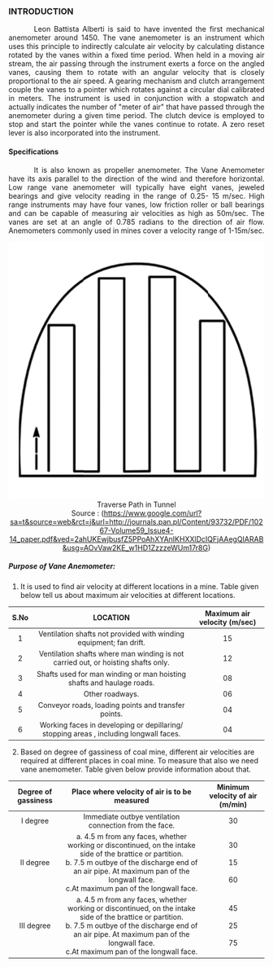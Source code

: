 ### INTRODUCTION<br>

<p style="text-indent:50px;text-align:justify;"> Leon Battista Alberti is said to have invented the first mechanical anemometer around 1450. The vane anemometer is an instrument which uses this principle to indirectly calculate air velocity by calculating distance rotated by the vanes within a fixed time period. When held in a moving air stream, the air passing through the instrument exerts a force on the angled vanes, causing them to rotate with an angular velocity that is closely proportional to the air speed. A gearing mechanism and clutch arrangement couple the vanes to a pointer which rotates against a circular dial calibrated in meters. The instrument is used in conjunction with a stopwatch and actually indicates the number of "meter of air" that have passed through the anemometer during a given time period. The clutch device is employed to stop and start the pointer while the vanes continue to rotate. A zero reset lever is also incorporated into the instrument.
</p>

#### Specifications

<p style="text-indent:50px;text-align:justify;">It is also known as propeller anemometer. The Vane Anemometer have its axis parallel to the direction of the wind and therefore horizontal. Low range vane anemometer will typically have eight vanes, jeweled bearings and give velocity reading in the range of 0.25- 15 m/sec. High range instruments may have four vanes, low friction roller or ball bearings and can be capable of measuring air velocities as high as 50m/sec. The vanes are set at an angle of 0.785 radians to the direction of air flow. Anemometers commonly used in mines cover a velocity range of 1-15m/sec.
</p>

<center>
<img "width:130px;" src="images/tunnel.png"></img><br>
Traverse Path in Tunnel <br>
<center>Source : (<a href="https://www.google.com/url?sa=t&source=web&rct=j&url=http://journals.pan.pl/Content/93732/PDF/10267-Volume59_Issue4-14_paper.pdf&ved=2ahUKEwjbusfZ5PPoAhXYAnIKHXXlDcIQFjAAegQIARAB&usg=AOvVaw2KE_w1HD1ZzzzeWUm17r8G">https://www.google.com/url?sa=t&source=web&rct=j&url=http://journals.pan.pl/Content/93732/PDF/10267-Volume59_Issue4-14_paper.pdf&ved=2ahUKEwjbusfZ5PPoAhXYAnIKHXXlDcIQFjAAegQIARAB&usg=AOvVaw2KE_w1HD1ZzzzeWUm17r8G</a>)</center>
</center>

##### Purpose of Vane Anemometer:
1.	It is used to find air velocity at different locations in a mine. Table given below tell us about maximum air velocities at different locations.

S.No | LOCATION |   Maximum air velocity (m/sec)
:---:|:---:|:---:
1 | Ventilation shafts not provided with winding equipment; fan drift.| 15
2 |	Ventilation shafts where man winding is not carried out, or hoisting shafts only.|12
3 |	Shafts used for man winding or man hoisting shafts and haulage roads.|08
4 |	Other roadways. |06
5 |	Conveyor roads, loading points and transfer points.  |04
6 |	Working faces in developing or depillaring/ stopping areas , including longwall faces. |04

2.	Based on degree of gassiness of coal mine, different air velocities are required at different places in coal mine. To measure that also we need vane anemometer. Table given below provide information about that.

Degree of gassiness| Place where velocity of air is to be measured |   Minimum velocity of air (m/min)
:---:|:---:|:---:
I degree | Immediate outbye ventilation connection from the face.| 30
II degree |a.	 4.5 m from any faces, whether working or discontinued, on the intake side of the brattice or partition.<br> b. 7.5 m outbye of the discharge end of an air pipe.	At maximum pan of the longwall face.<br>c.At maximum pan of the longwall face.| 30<br><br>15<br><br>60
III degree |a.	 4.5 m from any faces, whether working or discontinued, on the intake side of the brattice or partition.<br> b. 7.5 m outbye of the discharge end of an air pipe.	At maximum pan of the longwall face.<br>c.At maximum pan of the longwall face.| 45<br><br>25<br><br>75

<br>
